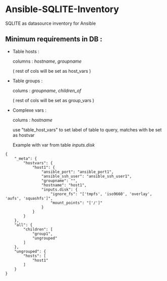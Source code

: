 # Ansible-SQLITE-Inventory
SQLITE as datasource inventory for Ansible

## Minimum requirements in DB :

- Table hosts : 

  columns : *hostname*, *groupname*
  
  ( rest of cols will be set as host_vars )
  
  
- Table groups :

  colums : *groupname*, *children_of*
  
  ( rest of cols will be set as group_vars )
  
  
- Complexe vars :

  colums : *hostname*
  
  use "table_host_vars" to set label of table to query, matches with be set as hostvar
   
  Example with var from table *inputs.disk*


```
{
    "_meta": {
        "hostvars": {
            "host1": {
                "ansible_port": "ansible_port1",
                "ansible_ssh_user": "ansible_ssh_user1",
                "groupname": "",
                "hostname": "host1",
                "inputs.disk": {
                    "ignore_fs": "['tmpfs', 'iso9660', 'overlay', 'aufs', 'squashfs']",
                    "mount_points": "['/']"
                }
            }
        }
    },
    "all": {
        "children": [
            "group1",
            "ungrouped"
        ]
    },
    "ungrouped": {
        "hosts": [
            "host1"
        ]
    }
}
```


